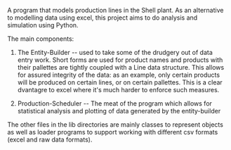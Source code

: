 A program that models production lines in the Shell plant. As an alternative to modelling data using excel, this project aims to do analysis and simulation using Python. 

The main components:

1) The Entity-Builder -- used to take some of the drudgery out of data entry work. Short forms are used for product names and products with their pallettes are tightly coupled with a Line data structure. This allows for assured integrity of the data: as an example, only certain products will be produced on certain lines, or on certain pallettes. This is a clear dvantagre to excel where it's much harder to enforce such measures.

2) Production-Scheduler -- The meat of the program which allows for statistical analysis and plotting of data generated by the entity-builder

The other files in the lib directories are mainly classes to represent objects as well as loader programs to support working with different csv formats (excel and raw data formats).
